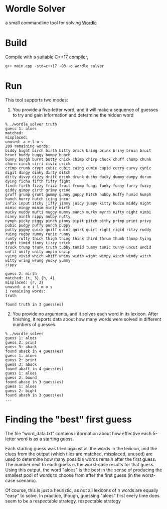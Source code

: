 # Wordle Solver
a small commandline tool for solving [Wordle](https://www.powerlanguage.co.uk/wordle/)

# Build
Compile with a suitable C++17 compiler,

```
g++ main.cpp -std=c++17 -O3 -o wordle_solver
```

# Run
This tool supports two modes:

1. You provide a five-letter word, and it will make a sequence of guesses to try and gain information and determine the hidden word

```
% ./wordle_solver truth
guess 1: aloes
matched: 
misplaced: 
unused: a e l o s 
209 remaining words: 
biddy bight birch birth bitty brick bring brink briny bruin bruit brunt buddy buggy bumpy bunch 
bunny burgh burnt butty chick chimp chirp chuck chuff chump chunk churn cinch cirri civic crick 
crimp crumb crypt cubic cubit cuing cumin cupid curry curvy cynic digit dingy dinky dirty ditch 
ditty divvy dizzy drift drink drunk duchy ducky dummy dumpy durum dying fichu fifth fifty fight 
finch firth fizzy frizz fruit frump fungi funky funny furry fuzzy giddy gimpy girth grimy grind 
gruff grump grunt gummy gunny guppy hitch hubby huffy humid humph hunch hurry hutch icing incur 
infix input itchy jiffy jimmy juicy jumpy kitty kudzu middy might mimic mingy minim minty mirth 
mucky muddy mufti muggy mummy munch murky myrrh nifty night nimbi ninny ninth nippy nubby nutty 
nymph picky piggy pinch pinny pipit pitch pithy primp print privy pubic pudgy puffy punch puppy 
putty pygmy quick quiff quint quirk quirt right rigid ritzy ruddy ruing rugby rummy runic runny 
runty rutty thick thigh thing think third thrum thumb thump tying tight timid tinny tizzy trick 
truck trump trunk truth tubby tumid tummy tunic tunny uncut undid unfit unify unity unpin unzip 
vying vivid which whiff whiny width wight wimpy winch windy witch witty wring wrung yucky yummy 
zippy 

guess 2: mirth
matched: {t, 3} {h, 4} 
misplaced: {r, 2} 
unused: a e i l m o s 
1 remaining words: 
truth 

found truth in 3 guess(es)
```

2. You provide no arguments, and it solves each word in its lexicon. After finishing, it reports data about how many words were solved in different numbers of guesses.

```
% ./wordle_solver
guess 1: aloes
guess 2: print
guess 3: aback
found aback in 4 guess(es)
guess 1: aloes
guess 2: print
guess 3: aback
found abaft in 4 guess(es)
guess 1: aloes
guess 2: bound
found abase in 3 guess(es)
guess 1: aloes
guess 2: bight
found abash in 3 guess(es)
...
```

# Finding the "best" first guess
The file "word_data.txt" contains information about how effective each 5-letter word is as a starting guess. 

Each starting guess was tried against all the words in the lexicon, and the clues from the output (which tiles are matched, misplaced, unused) 
are used to determine how many possible words remain after the first guess. The number next to each guess is the worst-case results for that 
guess. Using this output, the word "aloes" is the best in the sense of producing the smallest pool of words to choose from after the first guess (in the
worst-case scenario).

Of course, this is just a heuristic, as not all lexicons of n words are equally "easy" to solve. In practice, though, guessing "aloes" first every time
does seem to be a respectable strategy.
respectable strategy
